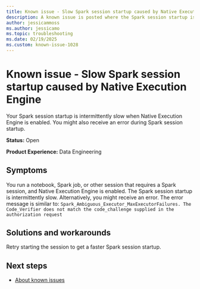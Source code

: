 ```yaml
---
title: Known issue - Slow Spark session startup caused by Native Execution Engine
description: A known issue is posted where the Spark session startup is intermittently slow caused by the Native Execution Engine.
author: jessicammoss
ms.author: jessicamo
ms.topic: troubleshooting  
ms.date: 02/19/2025
ms.custom: known-issue-1028
---
```


# Known issue - Slow Spark session startup caused by Native Execution Engine

Your Spark session startup is intermittently slow when Native Execution Engine is enabled. You might also receive an error during Spark session startup.

**Status:** Open

**Product Experience:** Data Engineering

## Symptoms

You run a notebook, Spark job, or other session that requires a Spark session, and Native Execution Engine is enabled. The Spark session startup is intermittently slow. Alternatively, you might receive an error. The error message is similar to: `Spark_Ambiguous_Executor_MaxExecutorFailures. The Code_Verifier does not match the code_challenge supplied in the authorization request`

## Solutions and workarounds

Retry starting the session to get a faster Spark session startup.

## Next steps

- [About known issues](https://support.fabric.microsoft.com/known-issues)
